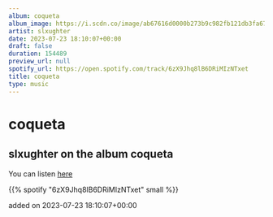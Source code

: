 ```yaml
---
album: coqueta
album_image: https://i.scdn.co/image/ab67616d0000b273b9c982fb121db3fa678134e1
artist: slxughter
date: 2023-07-23 18:10:07+00:00
draft: false
duration: 154489
preview_url: null
spotify_url: https://open.spotify.com/track/6zX9Jhq8lB6DRiMIzNTxet
title: coqueta
type: music
---
```



# coqueta

## slxughter on the album coqueta

You can listen [here](https://open.spotify.com/track/6zX9Jhq8lB6DRiMIzNTxet)

{{% spotify "6zX9Jhq8lB6DRiMIzNTxet" small %}}

added on 2023-07-23 18:10:07+00:00
